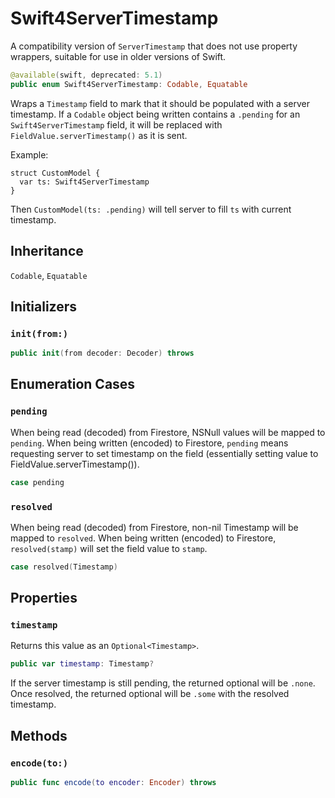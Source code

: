 # Swift4ServerTimestamp

A compatibility version of `ServerTimestamp` that does not use property
wrappers, suitable for use in older versions of Swift.

``` swift
@available(swift, deprecated: 5.1)
public enum Swift4ServerTimestamp: Codable, Equatable 
```

Wraps a `Timestamp` field to mark that it should be populated with a server
timestamp. If a `Codable` object being written contains a `.pending` for an
`Swift4ServerTimestamp` field, it will be replaced with
`FieldValue.serverTimestamp()` as it is sent.

Example:

``` 
struct CustomModel {
  var ts: Swift4ServerTimestamp
}
```

Then `CustomModel(ts: .pending)` will tell server to fill `ts` with current
timestamp.

## Inheritance

`Codable`, `Equatable`

## Initializers

### `init(from:)`

``` swift
public init(from decoder: Decoder) throws 
```

## Enumeration Cases

### `pending`

When being read (decoded) from Firestore, NSNull values will be mapped to
`pending`. When being written (encoded) to Firestore, `pending` means
requesting server to set timestamp on the field (essentially setting value
to FieldValue.serverTimestamp()).

``` swift
case pending
```

### `resolved`

When being read (decoded) from Firestore, non-nil Timestamp will be mapped
to `resolved`. When being written (encoded) to Firestore,
`resolved(stamp)` will set the field value to `stamp`.

``` swift
case resolved(Timestamp)
```

## Properties

### `timestamp`

Returns this value as an `Optional<Timestamp>`.

``` swift
public var timestamp: Timestamp? 
```

If the server timestamp is still pending, the returned optional will be
`.none`. Once resolved, the returned optional will be `.some` with the
resolved timestamp.

## Methods

### `encode(to:)`

``` swift
public func encode(to encoder: Encoder) throws 
```
